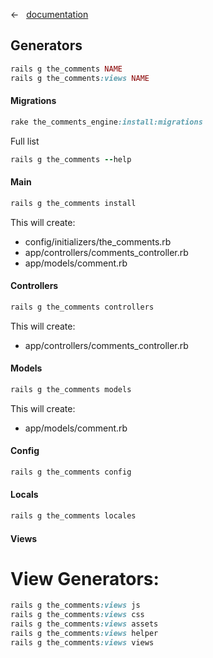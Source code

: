 &larr; &nbsp; [documentation](documentation.md)

## Generators

```ruby
rails g the_comments NAME
rails g the_comments:views NAME
```

#### Migrations

```ruby
rake the_comments_engine:install:migrations
```

Full list

```ruby
rails g the_comments --help
```

#### Main

```ruby
rails g the_comments install
```

This will create:

* config/initializers/the_comments.rb
* app/controllers/comments_controller.rb
* app/models/comment.rb

#### Controllers

```ruby
rails g the_comments controllers
```

This will create:

* app/controllers/comments_controller.rb

#### Models

```ruby
rails g the_comments models
```

This will create:

* app/models/comment.rb

#### Config

```ruby
rails g the_comments config
```

#### Locals

```ruby
rails g the_comments locales
```

#### Views

# View Generators:

```ruby
rails g the_comments:views js
rails g the_comments:views css
rails g the_comments:views assets
rails g the_comments:views helper
rails g the_comments:views views
```
